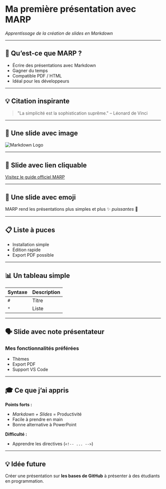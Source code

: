 <!-- theme: default -->
<!-- paginate: true -->

# Ma première présentation avec MARP
_Apprentissage de la création de slides en Markdown_

---

## 📘 Qu’est-ce que MARP ?
- Écrire des présentations avec Markdown
- Gagner du temps
- Compatible PDF / HTML
- Idéal pour les développeurs

---

## 💡 Citation inspirante
> "La simplicité est la sophistication suprême." – Léonard de Vinci

---

## 📸 Une slide avec image
![Markdown Logo](https://markdown-here.com/img/icon256.png)

---

## 🔗 Slide avec lien cliquable
[Visitez le guide officiel MARP](https://marp.app)

---

## 🎯 Une slide avec emoji
MARP rend les présentations plus simples et plus ✨ _puissantes_ 🎯

---

## 📋 Liste à puces
- Installation simple
- Édition rapide
- Export PDF possible

---

## 📊 Un tableau simple

| Syntaxe | Description |
|---------|-------------|
| `#`     | Titre       |
| `*`     | Liste       |

---

## 🗣️ Slide avec note présentateur
<!--
Cette slide parle des fonctionnalités préférées.
N'oubliez pas de mentionner la compatibilité avec GitHub.
-->
### Mes fonctionnalités préférées
- Thèmes
- Export PDF
- Support VS Code

---

## 🎓 Ce que j’ai appris
**Points forts :**
- *Markdown + Slides* = Productivité
- Facile à prendre en main
- Bonne alternative à PowerPoint

**Difficulté :**
- Apprendre les directives (`<!-- ... -->`)

---

## 💡 Idée future
Créer une présentation sur **les bases de GitHub** à présenter à des étudiants en programmation.
